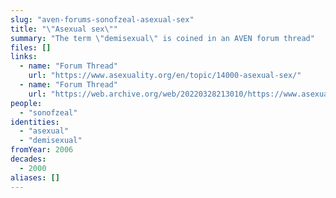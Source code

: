 ```yaml
---
slug: "aven-forums-sonofzeal-asexual-sex"
title: "\"Asexual sex\""
summary: "The term \"demisexual\" is coined in an AVEN forum thread"
files: []
links:
  - name: "Forum Thread"
    url: "https://www.asexuality.org/en/topic/14000-asexual-sex/"
  - name: "Forum Thread"
    url: "https://web.archive.org/web/20220328213010/https://www.asexuality.org/en/topic/14000-asexual-sex/"
people:
  - "sonofzeal"
identities:
  - "asexual"
  - "demisexual"
fromYear: 2006
decades:
  - 2000
aliases: []
---
```


